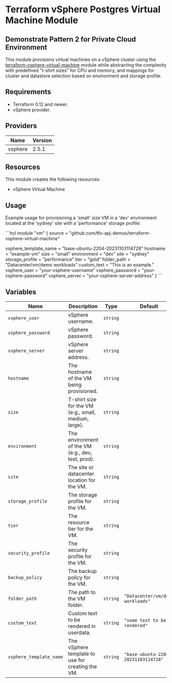 # Terraform vSphere Postgres Virtual Machine Module

## Demonstrate Pattern 2 for Private Cloud Environment

This module provisions virtual machines on a vSphere cluster using the [terraform-vsphere-virtual-machine](https://github.com/tfo-apj-demos/terraform-vsphere-virtual-machine) module while abstracting the complexity with predefined "t-shirt sizes" for CPU and memory, and mappings for cluster and datastore selection based on environment and storage profile.

## Requirements

- Terraform 0.12 and newer.
- vSphere provider.

## Providers

| Name     | Version |
|----------|---------|
| vsphere  |  2.5.1  |

## Resources

This module creates the following resources:

- vSphere Virtual Machine

## Usage

Example usage for provisioning a 'small' size VM in a 'dev' environment located at the 'sydney' site with a 'performance' storage profile:

\```hcl
module "vm" {
  source = "github.com/tfo-apj-demos/terraform-vsphere-virtual-machine"

  vsphere_template_name = "base-ubuntu-2204-20231103114728"
  hostname              = "example-vm"
  size                  = "small"
  environment           = "dev"
  site                  = "sydney"
  storage_profile       = "performance"
  tier                  = "gold"
  folder_path           = "Datacenter/vm/demo workloads"
  custom_text           = "This is an example."
  vsphere_user          = "your-vsphere-username"
  vsphere_password      = "your-vsphere-password"
  vsphere_server        = "your-vsphere-server-address"
}
\```

## Variables

| Name                    | Description                                           | Type     | Default                           | Required |
|-------------------------|-------------------------------------------------------|----------|-----------------------------------|:--------:|
| `vsphere_user`          | vSphere username.                                     | `string` |                                   | Yes      |
| `vsphere_password`      | vSphere password.                                     | `string` |                                   | Yes      |
| `vsphere_server`        | vSphere server address.                               | `string` |                                   | Yes      |
| `hostname`              | The hostname of the VM being provisioned.             | `string` |                                   | Yes      |
| `size`                  | T-shirt size for the VM (e.g., small, medium, large). | `string` |                                   | Yes      |
| `environment`           | The environment of the VM (e.g., dev, test, prod).    | `string` |                                   | Yes      |
| `site`                  | The site or datacenter location for the VM.           | `string` |                                   | Yes      |
| `storage_profile`       | The storage profile for the VM.                       | `string` |                                   | Yes      |
| `tier`                  | The resource tier for the VM.                         | `string` |                                   | Yes      |
| `security_profile`      | The security profile for the VM.                      | `string` |                                   | No       |
| `backup_policy`         | The backup policy for the VM.                         | `string` |                                   | No       |
| `folder_path`           | The path to the VM folder.                            | `string` | `"Datacenter/vm/demo workloads"`  | No       |
| `custom_text`           | Custom text to be rendered in userdata.               | `string` | `"some text to be rendered"`      | No       |
| `vsphere_template_name` | The vSphere template to use for creating the VM.      | `string` | `"base-ubuntu-2204-20231103114728"` | No    |